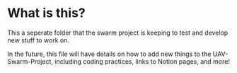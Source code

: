 # What is this?

This a seperate folder that the swarm project is keeping to test and develop new stuff to work on.

In the future, this file will have details on how to add new things to the UAV-Swarm-Project, including coding practices, links to Notion pages, and more!
